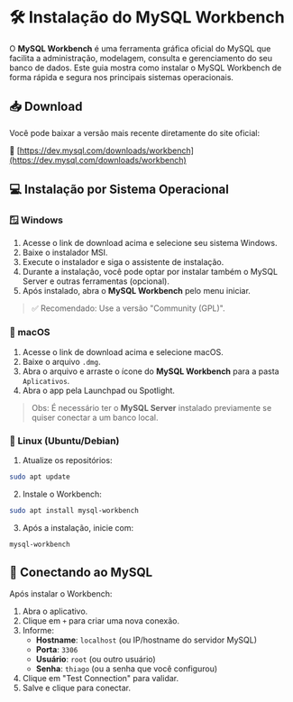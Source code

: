 # 🛠️ Instalação do MySQL Workbench

O **MySQL Workbench** é uma ferramenta gráfica oficial do MySQL que facilita a administração, modelagem, consulta e gerenciamento do seu banco de dados.
Este guia mostra como instalar o MySQL Workbench de forma rápida e segura nos principais sistemas operacionais.

## 📥 Download

Você pode baixar a versão mais recente diretamente do site oficial:

🔗 [https://dev.mysql.com/downloads/workbench](https://dev.mysql.com/downloads/workbench)


## 💻 Instalação por Sistema Operacional

### 🪟 Windows

1. Acesse o link de download acima e selecione seu sistema Windows.
2. Baixe o instalador MSI.
3. Execute o instalador e siga o assistente de instalação.
4. Durante a instalação, você pode optar por instalar também o MySQL Server e outras ferramentas (opcional).
5. Após instalado, abra o **MySQL Workbench** pelo menu iniciar.

> ✅ Recomendado: Use a versão "Community (GPL)".


### 🍎 macOS

1. Acesse o link de download acima e selecione macOS.
2. Baixe o arquivo `.dmg`.
3. Abra o arquivo e arraste o ícone do **MySQL Workbench** para a pasta `Aplicativos`.
4. Abra o app pela Launchpad ou Spotlight.

> Obs: É necessário ter o **MySQL Server** instalado previamente se quiser conectar a um banco local.

### 🐧 Linux (Ubuntu/Debian)

1. Atualize os repositórios:

```bash
sudo apt update
```

2. Instale o Workbench:

```bash
sudo apt install mysql-workbench
```

3. Após a instalação, inicie com:

```bash
mysql-workbench
```

## 🔐 Conectando ao MySQL

Após instalar o Workbench:

1. Abra o aplicativo.
2. Clique em `+` para criar uma nova conexão.
3. Informe:
   - **Hostname**: `localhost` (ou IP/hostname do servidor MySQL)
   - **Porta**: `3306`
   - **Usuário**: `root` (ou outro usuário)
   - **Senha**: `thiago` (ou a senha que você configurou)
4. Clique em "Test Connection" para validar.
5. Salve e clique para conectar.
